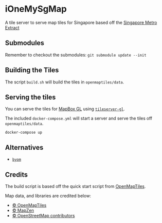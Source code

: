 # iOneMySgMap

A tile server to serve map tiles for Singapore based off the
[Singapore Metro Extract](https://mapzen.com/openmaptiles/datametro-extracts/metro/singapore/)

## Submodules
Remember to checkout the submodules: `git submodule update --init`

## Building the Tiles

The script `build.sh` will build the tiles in `openmaptiles/data`.

## Serving the tiles

You can serve the tiles for [MapBox GL](https://github.com/mapbox/mapbox-gl-js) using
[`tileserver-gl`](https://github.com/klokantech/tileserver-gl).

The included `docker-compose.yml` will start a server and serve the tiles off `openmaptiles/data`.

```
docker-compose up
```

## Alternatives
 - [`byom`](https://github.com/chrissng/byom)

## Credits

The build script is based off the quick start script from [OpenMapTiles](http://openmaptiles.org/).

Map data, and libraries are credited below:

 - [© OpenMapTiles](http://openmaptiles.org/)
 - [© MapZen](https://mapzen.com/)
 - [© OpenStreetMap contributors](http://www.openstreetmap.org/copyright)
